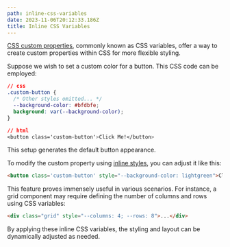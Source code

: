 ```yaml
---
path: inline-css-variables
date: 2023-11-06T20:12:33.186Z
title: Inline CSS Variables
---
```

[CSS custom properties](https://developer.mozilla.org/en-US/docs/Web/CSS/Using_CSS_custom_properties), commonly known as CSS variables, offer a way to create custom properties within CSS for more flexible styling.

Suppose we wish to set a custom color for a button. This CSS code can be employed:

```css
// css
.custom-button {
  /* Other styles omitted... */
  --background-color: #bfdbfe;
  background: var(--background-color);
}

// html
<button class='custom-button'>Click Me!</button>
```

This setup generates the default button appearance.

To modify the custom property using [inline styles](https://developer.mozilla.org/en-US/docs/Web/HTML/Global_attributes/style), you can adjust it like this:

```html
<button class='custom-button' style="--background-color: lightgreen">Click Me!</button>
```

This feature proves immensely useful in various scenarios. For instance, a grid component may require defining the number of columns and rows using CSS variables:

```html
<div class="grid" style="--columns: 4; --rows: 8">...</div>
```

By applying these inline CSS variables, the styling and layout can be dynamically adjusted as needed.